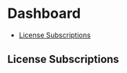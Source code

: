 
# Dashboard  
<!-- TOC -->

* [License Subscriptions](/doc/dashboard.md#license-subscriptions)  

 
    
<!-- TOC -->

## License Subscriptions  
